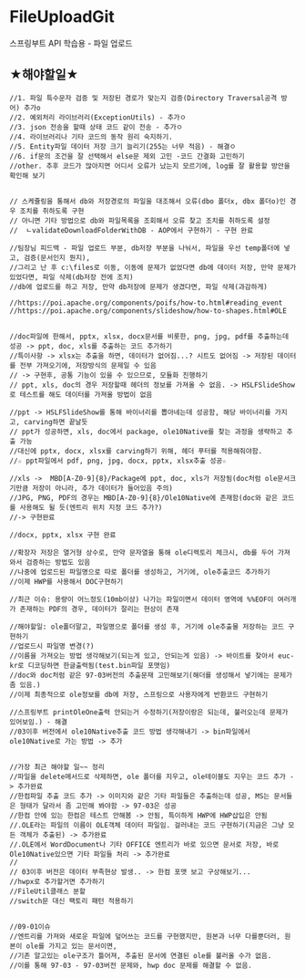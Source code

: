 # FileUploadGit
스프링부트 API 학습용 - 파일 업로드



## ★해야할일★


    //1. 파일 특수문자 검증 및 저장된 경로가 맞는지 검증(Directory Traversal공격 방어) 추가o
    //2. 예외처리 라이브러리(ExceptionUtils) - 추가ㅇ
    //3. json 전송을 할때 상태 코드 같이 전송 - 추가ㅇ
    //4. 라이브러리나 기타 코드의 동작 원리 숙지하기.
    //5. Entity파일 데이터 저장 크기 늘리기(255는 너무 적음) - 해결ㅇ
    //6. if문의 조건을 잘 선택해서 else문 제외 고민 -코드 간결화 고민하기
    //other. 추후 코드가 많아지면 어디서 오류가 났는지 모르기에, log를 잘 활용할 방안을 확인해 보기


    // 스케쥴링을 통해서 db와 저장경로의 파일을 대조해서 오류(dbo 폴더x, dbx 폴더o)인 경우 조치를 취하도록 구현
    // 아니면 기타 방법으로 db와 파일목록을 조회해서 오류 찾고 조치를 취하도록 설정
    //  ㄴvalidateDownloadFolderWithDB - AOP에서 구현하기 - 구현 완료

    //팀장님 피드백 - 파일 업로드 부분, db저장 부분을 나눠서, 파일을 우선 temp폴더에 넣고, 검증(문서인지 뭔지),
    //그리고 난 후 c:\files로 이동, 이동에 문제가 없었다면 db에 데이터 저장, 만약 문제가 있었다면, 파일 삭제(db저장 전에 조치)
    //db에 업로드를 하고 저장, 만약 db저장에 문제가 생겼다면, 파일 삭제(과감하게)

    //https://poi.apache.org/components/poifs/how-to.html#reading_event
    //https://poi.apache.org/components/slideshow/how-to-shapes.html#OLE


    //doc파일에 한해서, pptx, xlsx, docx문서를 비롯한, png, jpg, pdf를 추출하는데 성공 -> ppt, doc, xls를 추출하는 코드 추가하기
    //특이사항 -> xlsx는 추출을 하면, 데이터가 없어짐...? 시트도 없어짐 -> 저장된 데이터를 전부 가져오기에, 저장방식의 문제일 수 있음
    // -> 구현후, 공통 기능이 있을 수 있으므로, 모듈화 진행하기
    // ppt, xls, doc의 경우 저장할때 헤더의 정보를 가져올 수 없음. -> HSLFSlideShow로 테스트를 해도 데이터를 가져올 방법이 없음

    //ppt -> HSLFSlideShow를 통해 바이너리를 뽑아네는데 성공함, 해당 바이너리를 가지고, carving하면 끝날듯
    // ppt가 성공하면, xls, doc에서 package, ole10Native를 찾는 과정을 생략하고 추출 가능
    //대신에 pptx, docx, xlsx를 carving하기 위해, 헤더 푸터를 적용해줘야함.
    //☆ ppt파일에서 pdf, png, jpg, docx, pptx, xlsx추출 성공☆

    //xls ->  MBD[A-Z0-9]{8}/Package에 ppt, doc, xls가 저장됨(doc처럼 ole문서크기만큼 저장이 아니라, 추가 데이터가 들어있음 주의)
    //JPG, PNG, PDF의 경우는 MBD[A-Z0-9]{8}/Ole10Native에 존재함(doc와 같은 코드를 사용해도 될 듯(엔트리 위치 지정 코드 추가?)
    //-> 구현완료

    //docx, pptx, xlsx 구현 완료

    //확장자 저장은 열거형 상수로, 만약 문자열을 통해 ole디렉토리 체크시, db를 두어 가져와서 검증하는 방법도 있음
    //나중에 업로드된 파일명으로 따로 폴더를 생성하고, 거기에, ole추출코드 추가하기
    //이제 HWP를 사용해서 DOC구현하기

    //최근 이슈: 용량이 어느정도(10mb이상) 나가는 파일이면서 데이터 영역에 %%EOF이 여러개가 존재하는 PDF의 경우, 데이터가 잘리는 현상이 존재

    //해야할일: ole폴더말고, 파일명으로 폴더를 생성 후, 거기에 ole추출물 저장하는 코드 구현하기
    //업로드시 파일명 변경(?)
    //이름을 가져오는 방법 생각해보기(되는게 있고, 안되는게 있음) -> 바이트를 찾아서 euc-kr로 디코딩하면 한글출력됨(test.bin파일 포맷임)
    //doc와 doc처럼 같은 97-03버전의 추출문재 고민해보기(해더를 생성해서 넣기에는 문제가 좀 있음.)
    //이제 최종적으로 ole정보를 db에 저장, 스프링으로 사용자에게 반환코드 구현하기

    //스프링부트 printOleOne출력 안되는거 수정하기(저장이랑은 되는데, 불러오는데 문제가 있어보임.) - 해결
    //03이후 버전에서 ole10Native추출 코드 방법 생각해내기 -> bin파일에서 ole10Native로 가는 방법 -> 추가


    //가장 최근 해야할 일~~ 정리
    //파일을 delete메서드로 삭제하면, ole 폴더를 지우고, ole테이블도 지우는 코드 추가 -> 추가완료
    //한컴파일 추출 코드 추가 -> 이미지와 같은 기타 파일들은 추출하는데 성공, MS는 문서들은 형태가 달라서 좀 고민해 봐야함 -> 97-03은 성공
    //한컴 안에 있는 한컴은 테스트 안해봄 -> 안됨, 특이하게 HWP에 HWP삽입은 안됨
    //.OLE라는 파일의 이름이 OLE객체 데이터 파일임. 걸러내는 코드 구현하기(지금은 그냥 모든 객체가 추출된) -> 추가완료
    //.OLE에서 WordDocument나 기타 OFFICE 엔트리가 바로 있으면 문서로 저장, 바로 Ole10Native있으면 기타 파일들 처리 -> 추가완료
    // 
    // 03이후 버전은 데이터 부족현상 발생.. -> 한컴 포맷 보고 구상해보기...
    //hwpx로 추가할거면 추가하기
    //FileUtil클래스 분할
    //switch문 대신 팩토리 패턴 적용하기


    //09-01이슈
    //엔트리를 가져와 새로운 파일에 덮어쓰는 코드를 구현했지만, 원본과 너무 다를뿐더러, 원본이 ole를 가지고 있는 문서이면,
    //기존 알고있는 ole구조가 틀어져, 추출된 문서에 연결된 ole를 불러올 수가 없음. 
    //이를 통해 97-03 - 97-03버전 문제와, hwp doc 문제를 해결할 수 없음.